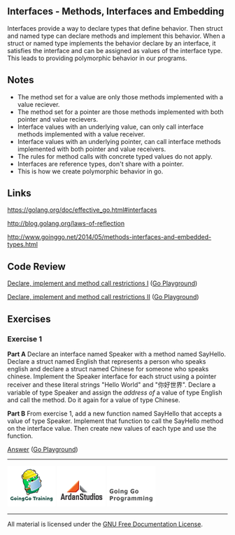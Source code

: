 ## Interfaces - Methods, Interfaces and Embedding

Interfaces provide a way to declare types that define behavior. Then struct and named type can declare methods and implement this behavior. When a struct or named type implements the behavior declare by an interface, it satisfies the interface and can be assigned as values of the interface type. This leads to providing polymorphic behavior in our programs.

## Notes

* The method set for a value are only those methods implemented with a value reciever.
* The method set for a pointer are those methods implemented with both pointer and value recievers.
* Interface values with an underlying value, can only call interface methods implemented with a value receiver.
* Interface values with an underlying pointer, can call interface methods implemented with both pointer and value receivers.
* The rules for method calls with concrete typed values do not apply.
* Interfaces are reference types, don't share with a pointer.
* This is how we create polymorphic behavior in go.

## Links

https://golang.org/doc/effective_go.html#interfaces

http://blog.golang.org/laws-of-reflection

http://www.goinggo.net/2014/05/methods-interfaces-and-embedded-types.html

## Code Review

[Declare, implement and method call restrictions I](example1/example1.go) ([Go Playground](http://play.golang.org/p/h5Q9dQgnzS))

[Declare, implement and method call restrictions II](example2/example2.go) ([Go Playground](http://play.golang.org/p/byYKqtmHFU))

## Exercises

### Exercise 1

**Part A** Declare an interface named Speaker with a method named SayHello. Declare a struct named English that represents a person who speaks english and declare a struct named Chinese for someone who speaks chinese. Implement the Speaker interface for each struct using a pointer receiver and these literal strings "Hello World" and "你好世界". Declare a variable of type Speaker and assign the _address of_ a value of type English and call the method. Do it again for a value of type Chinese.

**Part B** From exercise 1, add a new function named SayHello that accepts a value of type Speaker. Implement that function to call the SayHello method on the interface value. Then create new values of each type and use the function.

[Answer](exercises/exercise1/exercise1.go) ([Go Playground](http://play.golang.org/p/pbcD5WmTX9))

___
[![GoingGo Training](../../00-slides/images/ggt_logo.png)](http://www.goinggotraining.net)
[![Ardan Studios](../../00-slides/images/ardan_logo.png)](http://www.ardanstudios.com)
[![GoingGo Blog](../../00-slides/images/ggb_logo.png)](http://www.goinggo.net)
___
All material is licensed under the [GNU Free Documentation License](https://github.com/ArdanStudios/gotraining/blob/master/LICENSE).